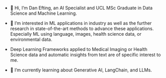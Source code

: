 - 👋 Hi, I’m Dan Efting, an AI Specialist and UCL MSc Graduate in Data Science and Machine Learning.

- 👀 I’m interested in ML applications in industry as well as the further research in state-of-the-art methods to advance these applications. Especially ML using language, images, health science data, or environmental data. 

- Deep Learning Frameworks applied to Medical Imaging or Health Science data and automatic insights from text are of specific interest to me.

- 🌱 I’m currently learning about Generative AI, LangChain, and LLMs.

<!---
bottyBotz/bottyBotz is a ✨ special ✨ repository because its `README.md` (this file) appears on your GitHub profile.
You can click the Preview link to take a look at your changes.
--->

